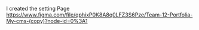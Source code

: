 I created the setting Page
https://www.figma.com/file/qphixP0K8A8q0LFZ3S6Pze/Team-12-Portfolia-My-cms-(copy)?node-id=0%3A1
